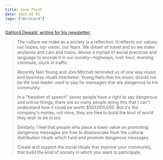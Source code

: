 ```yaml
---
title: Save Point
date: 2022-02-01
tags: ["Wildcard"]
---
```


[Gahlord Dewald, writing for his newsletter:](https://gahlorddewald.com/)

> The culture we make as a society is a reflection. It reflects our values, our hopes, our vision, our fears. We dream of travel and so we make airplanes and cars and trains, devise a myriad of social practices and language to encode it in our society—highways, rush hour, morning commute, stuck in traffic.
>
> Recently Neil Young and Joni Mitchell reminded us of one way music and business rituals intertwine. Young feels that his music should not be the loss leader used to pay for messages that are dangerous to his community.
>
> In a "freedom of speech" sense people have a right to say dangerous and untrue things; there are so many people doing this that I can't understand how it could be worth $100,000,000. But it's the company's money, not mine, they are free to build the kind of world they wish to be in too.
>
> Similarly, I feel that people who place a lower value on promoting dangerous messages are free to disassociate from the cultural distribution rituals which fund and promote dangerous messages.
>
> Create and support the social rituals that improve your community, that build the kind of society in which you want to participate.
